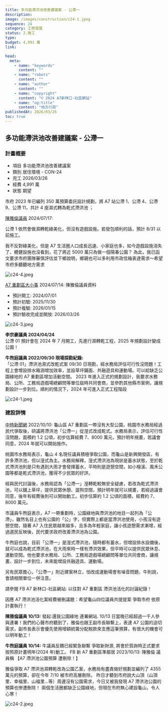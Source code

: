 ```yaml
---
title: 多功能滯洪池改善建議案 - 公滯一
description:
image: /images/construction/c24-1.jpeg
sequence: 24
category: 工商發展
status: 2.施工
type:
budget: 4,991 萬
link:

head:
  meta:
    - name: "keywords"
      content: ""
    - name: "robots"
      content: ""
    - name: "author"
      content: ""
    - name: "copyright"
      content: "© 2024 A7新林口-社區網站"
    - name: "og:title"
      content: "地方行政"
publishedAt: 2026/03/26
toc: true
---
```


## 多功能滯洪池改善建議案 - 公滯一

### 計畫概要

- 項目 多功能滯洪池改善建議案
- 類別 居住環境 - CON-24
- 完工 2026/03/26
- 經費 4,991 萬
- 狀態 期望

市府 2023 年已編列 350 萬預算委託設計規劃，將 A7 站公滯 1、公滯 4、公滯 9、公滯 11，共計 4 座濕式轉為乾式滯洪池 ；

<a href="https://www.facebook.com/share/p/TTDc2LE42wgAgBjR/">陳雅倫議員</a> 2024/07/17:

公滯 1 依然會做濕轉乾綠美化，但沒有遊戲設施。若發包順利的話，預計 8/31 以前施工。

我不反對綠美化，但是 A7 生活圈人口成長迅速、小家庭也多，如今遊戲設施消失了、體健設施也沒看到，花了將近 5000 萬只為做一個陽春公園？
為此，我已函文要求市府團隊審慎評估並下鄉說明，鄉親也可以多利用市政信箱表達需求～希望市府多聽聽地方需求

![c24-4.jpeg](/images/construction/c24-4.jpeg)

<a href="https://www.facebook.com/share/p/sUR5mKEjqVewoVWP/">A7 重劃區大小事</a> 2024/07/14: 陳雅倫議員資料

- 預計開工: 2024/07/01
- 預計初驗: 2025/11/30
- 預計複驗: 2026/01/15
- 預計驗收完成並開放: 2026/03/26

![c24-3.jpeg](/images/construction/c24-3.jpeg)

**李宗豪議員 2024/04/24**  
公滯 01 預計會在 2024 年 7 月開工，先進行濕轉乾工程，2025 年規劃設計變成公園！

**牛煦庭議員 2022/09/30 現場探勘紀錄:**  
「公滯 01」滯洪池濕式改乾式案 09/30 日現勘，經水務局評估可行性沒問題！工程上會增設排水箱涵增加效率，並設草坪鋪面、共融遊具和運動場。可以給缺乏公園綠地的 A7 重劃區增加活動空間。 2023 年進入正式的規劃設計，我要求水務局、公所、工務局遊戲場總顧問等單位屆時共同會商，並參酌其他縣市案例，讓規劃設計一步到位。順利的情況下，2024 年可進入正式工程階段

![c24-1.jpeg](/images/construction/c24-1.jpeg)

### 建設詳情

<a href="https://www.chinatimes.com/newspapers/20221010000276-260107?chdtv">中時新聞網</a> 2022/10/10:
龜山區 A7 重劃區一帶沒有大型公園，桃園市水務局經過民代爭取後，研議將滯洪池「公滯一」從溼式改成乾式。水務局表示，評估可行性沒問題，面積約 1.2 公頃，初步估算經費 7、8000 萬元，預計明年規畫，若議會同意，2024 年就可以開始施作。

桃園市水務局表示，龜山 4 名現任議員積極爭取公園，而龜山是新興開發區，有許多滯洪池，但以溼式為主。水務局解釋，溼式滯洪池為現狀是蓄水狀態，至於乾式滯洪池則是只有遇到大雨才會發揮蓄水，平時則是遊憩空間，如小檜溪、風禾公園等都是乾式滯洪池，獲得不少民眾的好評。

經與民代討論後，水務局認為「公滯一」溼轉乾較無安全疑慮，若改為乾式滯洪池，可以舖上草坪，提供民眾休憩、遛狗空間，預計明年就可以規畫，若經過議會同意，後年有經費後則可以開始動工。初步估算約 1.2 公頃的面積，經費約 7、8000 萬元。

市議員牛煦庭表示，A7 一帶重劃時，公園綠地與滯洪池的地目一起列為「公滯」，雖然名目上也有公園的「公」字，但實際上都是當滯洪池使用，小孩沒有遊憩空間，隨著 A7 入住民眾越來越多，且多為年輕家庭，讓小孩遊憩需求漸增，經過選民反映後，民代要求政府改善滯洪池為公園。

牛煦庭也說，目前「公滯一」是溼式滯洪池，隨時都有蓄水，但增設排水設備後，就可以成為乾式滯洪池，在大雨來時一樣有滯洪效果，但平時可以提供民眾休息、運動空間。他也要求水務局、公所、工務局遊戲場總顧問等單位共同會商，讓規畫、設計一步到位，未來能增設共融遊具、運動場。

另有民眾擔心，「公滯一」附近建案林立，怕改成運動場會有噪音問題，牛則說，會請相關單位一併注意。

請參閱 FB A7 新林口-社區網站: 以往對 A7 重劃區 滯洪池活化的討論紀錄！

因應 A7 滯洪池活化案經費被刪議題：希望龜山四位議員共提提案 爭取市府 依原計畫執行！

**陳雅倫議員 10/13:** 發起:還我公園綠地 連署網站. 10/13 日當晚已經超過一千人參與連署！我們的心聲市府聽到了，雅倫也跟王副市長聯繫上，表達 A7 公園的迫切需求，副市長表示會優先使用增額統籌分配稅款來支應這筆預算，有很大的機會可以明年動工！

**牛煦庭議員 10/14:** 牛議員反饋已經緊急聯繫 爭取新財源, 將會於質詢時正式要求 按照原計畫明年(2024 年)動工。
FB 新 A7 重劃區準鄰居 2023/10/13: 陳雅倫 議員稱 【A7 滯洪池公園預算 遭刪除！】

雅倫爭取 A7 滯洪池濕轉乾改為公園乙案，水務局有盡責做好規劃並編列了 4355 萬元的預算，卻在今年 7/10 被市府高層刪除。 昨日才聽到市府說大山頂（山頂里、幸福里、山福里…等）周邊沒有公園需求，今日又被我發現 A7 滯洪池公園的預算也慘遭刪除！ 兩個生活圈都缺乏公園綠地，但現在市府無心建設龜山，令人心寒！

![c24-2.jpeg](/images/construction/c24-2.jpeg)
